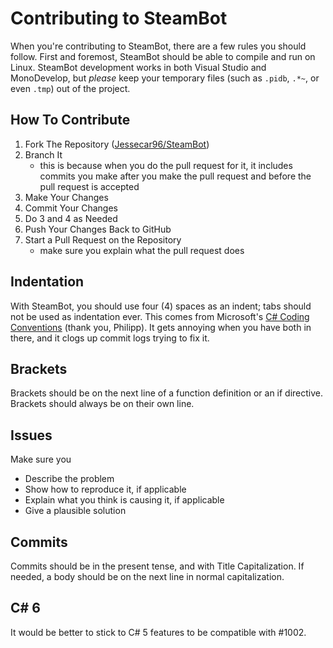 # Contributing to SteamBot #
When you're contributing to SteamBot, there are a few rules you should follow.  First and foremost, SteamBot should be able to compile and run on Linux.  SteamBot development works in both Visual Studio and MonoDevelop, but _please_ keep your temporary files (such as `.pidb`, `.*~`, or even `.tmp`) out of the project.

## How To Contribute ##
1. Fork The Repository ([Jessecar96/SteamBot](https://github.com/Jessecar96/SteamBot))
2. Branch It
	- this is because when you do the pull request for it, it includes commits you make after you make the pull request and before the pull request is accepted
3. Make Your Changes
4. Commit Your Changes
5. Do 3 and 4 as Needed
6. Push Your Changes Back to GitHub
7. Start a Pull Request on the Repository
	- make sure you explain what the pull request does

## Indentation ##
With SteamBot, you should use four (4) spaces as an indent; tabs should not be used as indentation ever.  This comes from
Microsoft's [C# Coding Conventions](http://msdn.microsoft.com/en-us/library/vstudio/ff926074.aspx) (thank you, Philipp).  It gets annoying when you have both in there, and it clogs up commit logs trying to fix it.

## Brackets ##
Brackets should be on the next line of a function definition or an if directive.  Brackets should always be on their own line.

## Issues ##
Make sure you
- Describe the problem
- Show how to reproduce it, if applicable
- Explain what you think is causing it, if applicable
- Give a plausible solution

## Commits ##
Commits should be in the present tense, and with Title Capitalization.  If needed, a body should be on the next line in normal capitalization.

## C# 6 ##
It would be better to stick to C# 5 features to be compatible with #1002.
